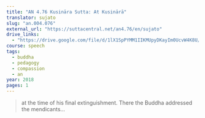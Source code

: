 ```yaml
---
title: "AN 4.76 Kusināra Sutta: At Kusinārā"
translator: sujato
slug: "an.004.076"
external_url: "https://suttacentral.net/an4.76/en/sujato"
drive_links:
  - "https://drive.google.com/file/d/1lX1SpPYMM1IIKMUpyDKayIm0UcvW4K8U/view?usp=drivesdk"
course: speech
tags:
  - buddha
  - pedagogy
  - compassion
  - an
year: 2018
pages: 1
---
```


> at the time of his final extinguishment. There the Buddha addressed the mendicants...
